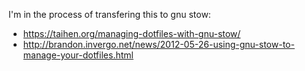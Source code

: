 I'm in the process of transfering this to gnu stow:

- https://taihen.org/managing-dotfiles-with-gnu-stow/
- http://brandon.invergo.net/news/2012-05-26-using-gnu-stow-to-manage-your-dotfiles.html

